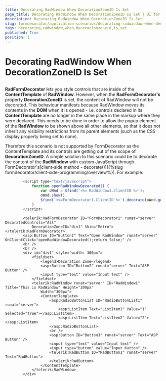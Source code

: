 ```yaml
---
title: Decorating RadWindow When DecorationZoneID Is Set
page_title: Decorating RadWindow When DecorationZoneID Is Set | UI for ASP.NET AJAX Documentation
description: Decorating RadWindow When DecorationZoneID Is Set
slug: formdecorator/application-scenarios/decorating-radwindow-when-decorationzoneid-is-set
tags: decorating,radwindow,when,decorationzoneid,is,set
published: True
position: 1
---
```


# Decorating RadWindow When DecorationZoneID Is Set



## 

__RadFormDecorator__ lets you style controls that are inside of the __ContentTemplate__ of __RadWindow__. However, when the __RadFormDecorator's__ property __DecorationZoneID__ is set, the content of RadWindow will not be decorated. This behaviour manifests because RadWindow moves its contents in the __DOM__ when it is opened - i.e. controls declared in its __ContentTemplate__ are no longer in the same place in the markup where they were declared. This needs to be done in order to allow the popup element of the __RadWindow__ to be shown above all other elements, so that it does not inherit any visibility restrictions from its parent elements (such as the CSS display property being set to none).

Therefore this scenario is not supported by FormDecorator as the ContentTemplate and its controls are getting out of the scope of __DecorationZoneID__. A simple solution to this scenario could be to decorate the content of the __RadWindow__ with custom JavaScript through FormDecorator's[client-side method - decorate()]({%slug formdecorator/client-side-programming/overview%}). For example:

````JavaScript
	    <script type="text/javascript">
	        function openRadWindowDecorated() {
	            var oWnd = $find('<%= RadWindow1.ClientID %>');
	            oWnd.show();
	            $find('<%=FormDecorator1.ClientID %>').decorate(oWnd.get_contentElement());
	        }
	    </script>
````



````ASPNET
	    <telerik:RadFormDecorator ID="FormDecorator1" runat="server" DecoratedControls="All"
	        DecorationZoneID="div1" Skin="Metro"></telerik:RadFormDecorator>
	    <asp:Button ID="Button1" Text="Open RadWindow" runat="server" OnClientClick="openRadWindowDecorated();return false;" />
	    <br />
	    <br />
	    <div id="div1" style="width: 300px">
	        <fieldset>
	            <legend>Decoration Zone</legend>
	            <asp:Button ID="Button2" runat="server" Text="ASP Button" />
	            <input type="text" value="Input text" />
	        </fieldset>
	        <telerik:RadWindow runat="server" ID="RadWindow1" Title="This is RadWindow" Height="200px"
	            Width="300px">
	            <ContentTemplate>
	                <asp:RadioButtonList ID="RadioButtonList1" runat="server">
	                    <asp:ListItem Text="ListItem1" Value="1" Selected="True"></asp:ListItem>
	                    <asp:ListItem Text="ListItem2" Value="2"></asp:ListItem>
	                </asp:RadioButtonList>
	                <br />
	                <asp:Button ID="Button3" runat="server" Text="ASP Button" />
	                <input type="text" value="Input text" />
	                <input type="button" value="Input button" />
	                <telerik:RadButton ID="RadButton1" runat="server" Text="RadButton">
	                </telerik:RadButton>
	            </ContentTemplate>
	        </telerik:RadWindow>
	    </div>
````


